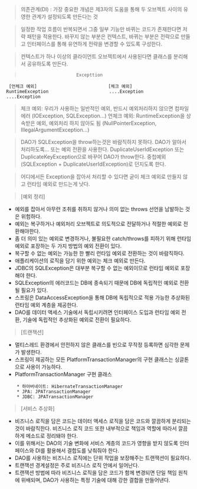 > 의존관계(DI)
: 가장 중요한 개념은 제3자의 도움을 통해 두 오브젝트 사이의 유영한 관계가 설정되도록 만든다는 것

> 일정한 작업 흐름이 반복되면서 그중 일부 기능만 바뀌는 코드가 존재한다면 저략 패턴을 적용한다.
바꾸지 않는 부분은 컨텍스트, 바뀌는 부분은 전략으로 만들고 인터페이스를 통해 유연하게 전략을 변경할 수 있도록 구성한다.

> 컨텍스트가 하나 이상의 클라이언트 오브젝트에서 사용된다면 클래스를 분리해서 공유하도록 만든다.

>                          Excepttion
     [언체크 예외]                           [체크 예외]
    RuntimeException                       ....Exception
    ....Exception

>   체크 예외: 우리가 사용하는 일반적인 예외, 반드시 예외처리하지 않으면 컴파일 에러 (IOException, SQLException...)
> 언체크 예외: RuntimeException을 상속받은 예외, 예외처리 하지 않아도 됨 (NullPointerException, IllegalArgumentException...)

> DAO가 SQLException을 throw하는것은 바람직하지 못하다. DAO가 알아서 처리하도록... 또는 예외 전환을 사용한다.
  DuplicateUserIdException 또는 DuplicateKeyException으로 바꾸어 DAO가 throw한다.
  중첩예외(SQLException + DuplicateUserIdException)로 던지도록 한다.
  
> 어디에서든 Exception을 잡아서 처리할 수 있다면 굳이 체크 예외로 만들지 않고 런타임 예외로 만드는게 낫다.

> [예외 정리]
 - 예외를 잡아서 아무런 조취를 취하지 않거나 의미 없는 throws 선언을 남발하는 것은 위험하다.
 - 예외는 복구하거나 예외처리 오브젝트로 의도적으로 전달하거나 적절한 예외로 전환해야한다.
 - 좀 더 의미 있는 예외로 변경하거나, 불필요한 catch/throws를 피하기 위해 런타임 예외로 포장하는 두 가지 방법의 예외 전환이 있다.
 - 복구할 수 없는 예외는 가능한 한 빨리 런타임 예외로 전환하는 것이 바람직하다.
 - 애플리케이션의 로직을 담기 위한 예외는 체크 예외로 만든다.
 - JDBC의 SQLException은 대부분 복구할 수 없는 예외이므로 런타임 예외로 포장해야 한다.
 - SQLException의 에러코드는 DB에 종속되기 때문에 DB에 독립적인 예외로 전환될 필요가 있다.
 - 스프링은 DataAccessException을 통해 DB에 독립적으로 적용 가능한 추상화된 런타임 예외 계층을 제공한다.
 - DAO를 데이터 액세스 기술에서 독립시키려면 인터페이스 도입과 런타임 예외 전환, 기술에 독립적인 추상화된 예외로 전환이 필요하다.
  
> [트랜잭션]
 - 멀티스레드 환경에서 안전하지 않은 클래스를 빈으로 무작정 등록하면 심각한 문제가 발생한다.
 - 스프링이 제공하는 모든 PlatformTransactionManager의 구현 클래스는 싱글톤으로 사용이 가능하다.
 - PlatformTransactionManager 구현 클래스
``` 
 	* 하아버네이트: HibernateTransactionManager
 	* JPA: JPATransactionManager
 	* JDBC: JPATransactionManager
 ```
 
 > [서비스 추상화]
  - 비즈니스 로직을 담은 코드는 데이터 액세스 로직을 담은 코드와 깔끔하게 분리되는 것이 바람직한다.
    비즈니스 로직 코드 또한 내부적으로 책임과 역할에 따라서 깔끔하게 메소드로 정리돼야 한다.
  - 이를 위해서는 DAO의 기술 변화에 서비스 계층의 코드가 영향을 받지 않도록 인터페이스와 DI를 활용해서 결합도를 낮춰줘야 한다.
  - DAO를 사용하는 비즈니스 로직에는 단위 작업을 보장해주는 트랜잭션이 필요하다.
  - 트랜잭션 경계설정은 주로 비즈니스 로직 안에서 일어난다.
  - 트랜잭션 방법에 따라 비즈니스 로직을 담은 코드가 함께 변경되면 단일 책임 원칙에 위배되며, DAO가 사용하는 특정 기술에 대해 강한 결합을 만들어낸다.